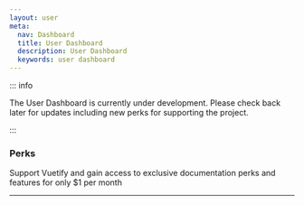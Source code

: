 ```yaml
---
layout: user
meta:
  nav: Dashboard
  title: User Dashboard
  description: User Dashboard
  keywords: user dashboard
---
```


<script setup>
  import PerksOptions from '@/components/app/settings/PerksOptions.vue'
</script>

::: info

The User Dashboard is currently under development. Please check back later for updates including new perks for supporting the project.

:::

### Perks

Support Vuetify and gain access to exclusive documentation perks and features for only $1 per month

<promoted permanent slug="vuetify-github-sponsors" />

----

<PerksOptions />
